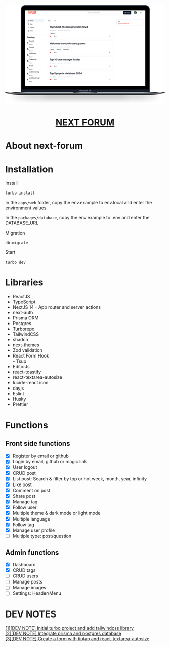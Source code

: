 <p align="center">
    <a href="https://codeforstartup.com/">
        <img src="./images/home-screen.png">
        <h1 align="center" style="color: red">NEXT FORUM</h1>
    </a>
</p>

# About next-forum

# Installation

Install

```
turbo install
```

In the `apps/web` folder, copy the env.example to env.local and enter the environment values

In the `packages/database`, copy the env.example to .env and enter the DATABASE_URL

Migration

```
db:migrate
```

Start

```
turbo dev
```

# Libraries

- ReactJS  
- TypeScript  
- NextJS 14 - App router and server actions  
- next-auth  
- Prisma ORM  
- Postgres  
- Turborepo  
- TailwindCSS  
- shadcn  
- next-themes  
- Zod validation  
- React Form Hook  
️- Tsup  
- EditorJs  
- react-toastify  
- react-textarea-autosize  
- lucide-react icon  
- dayjs  
- Eslint  
- Husky  
- Prettier

# Functions

## Front side functions

- [x] Register by email or github
- [x] Login by email, github or magic link
- [x] User logout
- [x] CRUD post
- [x] List post: Search & filter by top or hot week, month, year, infinity
- [x] Like post
- [x] Comment on post
- [x] Share post
- [x] Manage tag
- [x] Follow user
- [x] Multiple theme & dark mode or light mode
- [x] Multiple language
- [x] Follow tag
- [x] Manage user profile
- [ ] Multiple type: post/question

## Admin functions

- [x] Dashboard
- [x] CRUD tags
- [ ] CRUD users
- [ ] Manage posts
- [ ] Manage images
- [ ] Settings: Header/Menu

# DEV NOTES

[[1][DEV NOTE] Initial turbo project and add tailwindcss library](https://dev.to/codeforstartup/dev-note-initial-turbo-project-and-add-tailwindcss-library-4iae)  
[[2][DEV NOTE] Integrate prisma and postgres database](https://dev.to/codeforstartup/2dev-note-add-prisma-and-postgres-database-2m84)  
[[3][DEV NOTE] Create a form with tiptap and react-textarea-autosize](https://dev.to/codeforstartup/3dev-note-create-a-form-with-tiptap-and-react-textarea-autosize-1cgn)
